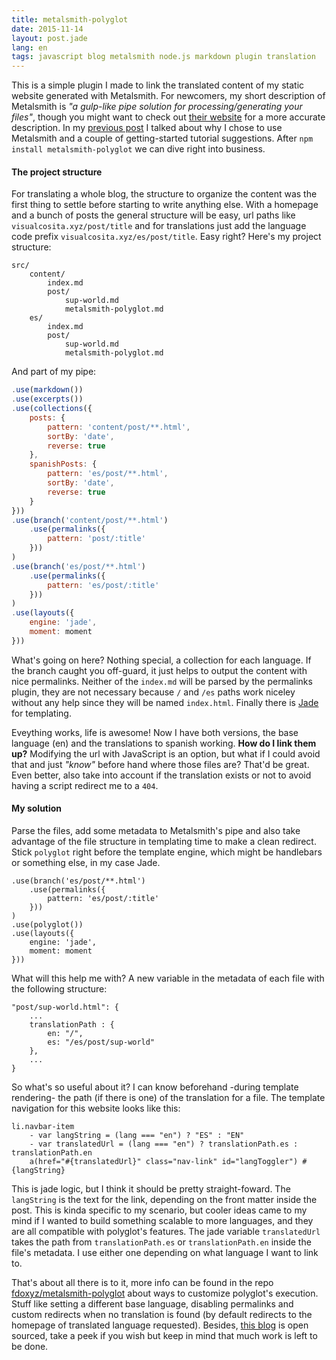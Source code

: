 ```yaml
---
title: metalsmith-polyglot
date: 2015-11-14
layout: post.jade
lang: en
tags: javascript blog metalsmith node.js markdown plugin translation
---
```


This is a simple plugin I made to link the translated content of my static website generated with Metalsmith. For newcomers, my short description of Metalsmith is *"a gulp-like pipe solution for processing/generating your files"*, though you might want to check out [their website](http://www.metalsmith.io/) for a more accurate description. In my [previous post](/post/sup-world) I talked about why I chose to use Metalsmith and a couple of getting-started tutorial suggestions. After `npm install metalsmith-polyglot` we can dive right into business.

#### The project structure

For translating a whole blog, the structure to organize the content was the first thing to settle before starting to write anything else. With a homepage and a bunch of posts the general structure will be easy, url paths like `visualcosita.xyz/post/title` and for translations just add the language code prefix `visualcosita.xyz/es/post/title`. Easy right? Here's my project structure:

```
src/
    content/
        index.md
        post/
            sup-world.md
            metalsmith-polyglot.md
    es/
        index.md
        post/
            sup-world.md
            metalsmith-polyglot.md
```

And part of my pipe:

```js
.use(markdown())
.use(excerpts())
.use(collections({
    posts: {
        pattern: 'content/post/**.html',
        sortBy: 'date',
        reverse: true
    },
    spanishPosts: {
        pattern: 'es/post/**.html',
        sortBy: 'date',
        reverse: true
    }
}))
.use(branch('content/post/**.html')
    .use(permalinks({
        pattern: 'post/:title'
    }))
)
.use(branch('es/post/**.html')
    .use(permalinks({
        pattern: 'es/post/:title'
    }))
)
.use(layouts({
    engine: 'jade',
    moment: moment
}))
```

What's going on here? Nothing special, a collection for each language. If the branch caught you off-guard, it just helps to output the content with nice permalinks. Neither of the `index.md` will be parsed by the permalinks plugin, they are not necessary because `/` and `/es` paths work niceley without any help since they will be named `index.html`. Finally there is [Jade](http://jade-lang.com/) for templating.

Eveything works, life is awesome! Now I have both versions, the base language (en) and the translations to spanish working. **How do I link them up?** Modifying the url with JavaScript is an option, but what if I could avoid that and just *"know"* before hand where those files are? That'd be great. Even better, also take into account if the translation exists or not to avoid having a script redirect me to a `404`.

#### My solution

Parse the files, add some metadata to Metalsmith's pipe and also take advantage of the file structure in templating time to make a clean redirect. Stick `polyglot` right before the template engine, which might be handlebars or something else, in my case Jade.

```
.use(branch('es/post/**.html')
    .use(permalinks({
        pattern: 'es/post/:title'
    }))
)
.use(polyglot())
.use(layouts({
    engine: 'jade',
    moment: moment
}))
```

What will this help me with? A new variable in the metadata of each file with the following structure:

```
"post/sup-world.html": {
    ...
    translationPath : {
        en: "/",
        es: "/es/post/sup-world"
    },
    ...
}
```

So what's so useful about it? I can know beforehand -during template rendering- the path (if there is one) of the translation for a file. The template navigation for this website looks like this:

```
li.navbar-item
    - var langString = (lang === "en") ? "ES" : "EN"
    - var translatedUrl = (lang === "en") ? translationPath.es : translationPath.en
    a(href="#{translatedUrl}" class="nav-link" id="langToggler") #{langString}
```

This is jade logic, but I think it should be pretty straight-foward. The `langString` is the text for the link, depending on the front matter inside the post. This is kinda specific to my scenario, but cooler ideas came to my mind if I wanted to build something scalable to more languages, and they are all compatible with polyglot's features. The jade variable `translatedUrl` takes the path from `translationPath.es` or `translationPath.en` inside the file's metadata. I use either one depending on what language I want to link to.

That's about all there is to it, more info can be found in the repo [fdoxyz/metalsmith-polyglot](https://github.com/fdoxyz/metalsmith-polyglot) about ways to customize polyglot's execution. Stuff like setting a different base language, disabling permalinks and custom redirects when no translation is found (by default redirects to the homepage of translated language requested). Besides, [this blog](https://github.com/fdoxyz/visualcosita) is open sourced, take a peek if you wish but keep in mind that much work is left to be done.
